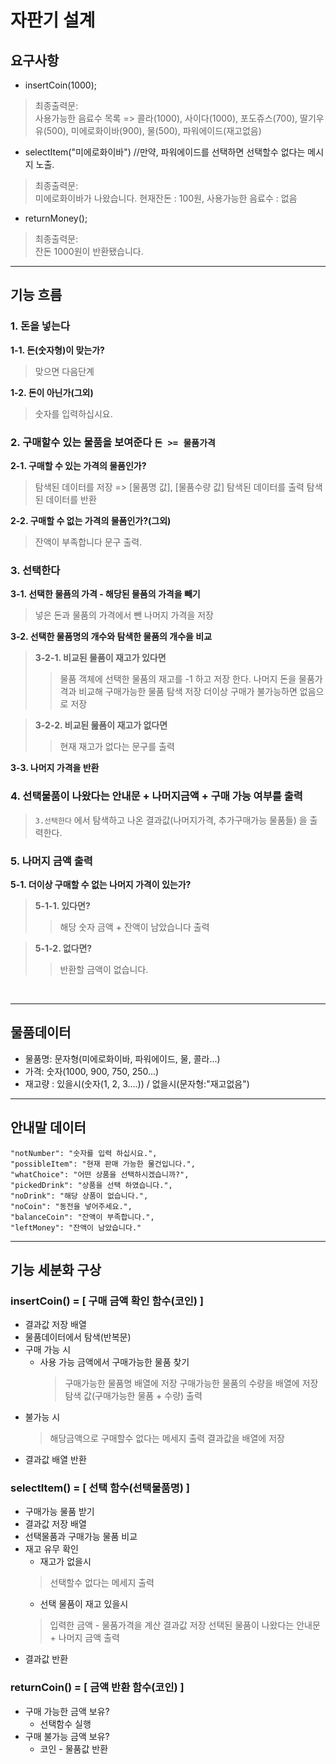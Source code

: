 # 자판기 설계
## 요구사항
- insertCoin(1000);
> 최종출력문: </br> 
> 사용가능한 음료수 목록 =>  콜라(1000), 사이다(1000), 포도쥬스(700), 딸기우유(500), 미에로화이바(900), 물(500), 파워에이드(재고없음)
- selectItem("미에로화이바")  //만약, 파워에이드를 선택하면 선택할수 없다는 메시지 노출. 
> 최종출력문: </br> 
> 미에로화이바가 나왔습니다.   현재잔돈 : 100원,  사용가능한 음료수 : 없음
- returnMoney();
> 최종출력문: </br> 
> 잔돈 1000원이 반환됐습니다.
----------------------------------------------------------
## 기능 흐름

### 1. 돈을 넣는다 
**1-1. 돈(숫자형)이 맞는가?**
> 맞으면 다음단계

**1-2. 돈이 아닌가(그외)** 
> 숫자를 입력하십시요. 

### 2. 구매할수 있는 물품을 보여준다 `돈 >= 물품가격`
**2-1. 구매할 수 있는 가격의 물품인가?**
> 탐색된 데이터를 저장 => [물품명 값], [물품수량 값]
> 탐색된 데이터를 출력
> 탐색된 데이터를 반환

**2-2. 구매할 수 없는 가격의 물품인가?(그외)**
> 잔액이 부족합니다 문구 출력.

### 3. 선택한다 
**3-1. 선택한 물픔의 가격 - 해당된 물품의 가격을 빼기**
> 넣은 돈과 물품의 가격에서 뺀 나머지 가격을 저장

**3-2. 선택한 물품명의 개수와 탐색한 물품의 개수을 비교**
>**3-2-1. 비교된 물품이 재고가 있다면**
>> 물품 객체에 선택한 물품의 재고를 -1 하고 저장 한다.
>> 나머지 돈을 물품가격과 비교해 구매가능한 물품 탐색 저장
>> 더이상 구매가 불가능하면 없음으로 저장

>**3-2-2. 비교된 뭂품이 재고가 없다면**
>> 현재 재고가 없다는 문구를 출력

**3-3. 나머지 가격을 반환**

### 4. 선택물품이 나왔다는 안내문 + 나머지금액 + 구매 가능 여부를 출력 
> `3.선택한다` 에서 탐색하고 나온 결과값(나머지가격, 추가구매가능 물품들) 을 출력한다.

### 5. 나머지 금액 출력
**5-1. 더이상 구매할 수 없는 나머지 가격이 있는가?**
> **5-1-1. 있다면?**
>> 해당 숫자 금액 + 잔액이 남았습니다 출력

> **5-1-2. 없다면?**
>> 반환할 금액이 없습니다. 
</br>

----------------------------------------------------------

## 물품데이터 
- 물품명: 문자형(미에로화이바, 파워에이드, 물, 콜라...)
- 가격: 숫자(1000, 900, 750, 250...)
- 재고량 : 있을시(숫자(1, 2, 3....)) / 없을시(문자형:"재고없음")
----------------------------------------------------------

## 안내말 데이터
```
"notNumber": "숫자를 입력 하십시요.",
"possibleItem": "현재 판매 가능한 물건입니다.",
"whatChoice": "어떤 상품을 선택하시겠습니까?",
"pickedDrink": "상품을 선택 하였습니다.",
"noDrink": "해당 상품이 없습니다.",
"noCoin": "동전을 넣어주세요.",
"balanceCoin": "잔액이 부족합니다.",
"leftMoney": "잔액이 남았습니다."
```
----------------------------------------------------------

## 기능 세분화 구상
### insertCoin() = [ 구매 금액 확인 함수(코인) ]
- 결과값 저장 배열
- 물품데이터에서 탐색(반복문) 
- 구매 가능 시
  - 사용 가능 금액에서 구매가능한 물품 찾기
    > 구매가능한 물품명 배열에 저장 
    > 구매가능한 물품의 수량을 배열에 저장
    > 탐색 값(구매가능한 물품 + 수량) 출력
- 불가능 시
  > 해당금액으로 구매할수 없다는 메세지 출력 결과값을 배열에 저장 
- 결과값 배열 반환 

### selectItem() = [ 선택 함수(선택물품명) ]
- 구매가능 물품 받기
- 결과값 저장 배열
- 선택물품과 구매가능 물품 비교
- 재고 유무 확인
  - 재고가 없을시 
  > 선택할수 없다는 메세지 출력
  - 선택 물품이 재고 있을시 
  > 입력한 금액 - 물품가격을 계산 결과값 저장
  > 선택된 물품이 나왔다는 안내문 + 나머지 금액 출력
- 결과값 반환 

### returnCoin() = [ 금액 반환 함수(코인) ]
- 구매 가능한 금액 보유?
  - 선택함수 실행
- 구매 불가능 금액 보유?
  - 코인 - 물품값 반환
